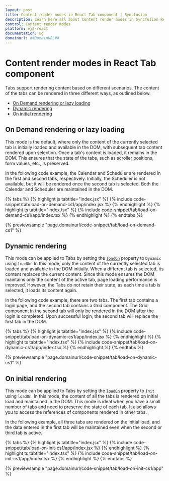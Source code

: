 ```yaml
---
layout: post
title: Content render modes in React Tab component | Syncfusion
description: Learn here all about Content render modes in Syncfusion React Tab component of Syncfusion Essential JS 2 and more.
control: Content render modes 
platform: ej2-react
documentation: ug
domainurl: ##DomainURL##
---
```


# Content render modes in React Tab component

Tabs support rendering content based on different scenarios. The content of the tabs can be rendered in three different ways, as outlined below.

* [On Demand rendering or lazy loading](#on-demand-rendering-or-lazy-loading)
* [Dynamic rendering](#dynamic-rendering)
* [On initial rendering](#on-initial-rendering)

## On Demand rendering or lazy loading

This mode is the default, where only the content of the currently selected tab is initially loaded and available in the DOM, with subsequent tab content rendered upon selection. Once a tab's content is loaded, it remains in the DOM. This ensures that the state of the tabs, such as scroller positions, form values, etc., is preserved.

In the following code example, the Calendar and Scheduler are rendered in the first and second tabs, respectively. Initially, the Scheduler is not available, but it will be rendered once the second tab is selected. Both the Calendar and Scheduler are maintained in the DOM.

{% tabs %}
{% highlight js tabtitle="index.jsx" %}
{% include code-snippet/tab/load-on-demand-cs1/app/index.jsx %}
{% endhighlight %}
{% highlight ts tabtitle="index.tsx" %}
{% include code-snippet/tab/load-on-demand-cs1/app/index.tsx %}
{% endhighlight %}
{% endtabs %}

 {% previewsample "page.domainurl/code-snippet/tab/load-on-demand-cs1" %}

## Dynamic rendering

This mode can be applied to Tabs by setting the [`loadOn`](https://ej2.syncfusion.com/react/documentation/api/tab/#loadon) property to `Dynamic` using `loadOn`. In this mode, only the content of the currently selected tab is loaded and available in the DOM initially. When a different tab is selected, its content replaces the current content. Since this mode ensures the DOM maintains only the content of the active tab, page loading performance is improved. However, the Tabs do not retain their state, as each time a tab is selected, it loads its content again.

In the following code example, there are two tabs. The first tab contains a login page, and the second tab contains a Grid component. The Grid component in the second tab will only be rendered in the DOM after the login is completed. Upon successful login, the second tab will replace the first tab in the DOM.

{% tabs %}
{% highlight js tabtitle="index.jsx" %}
{% include code-snippet/tab/load-on-dynamic-cs1/app/index.jsx %}
{% endhighlight %}
{% highlight ts tabtitle="index.tsx" %}
{% include code-snippet/tab/load-on-dynamic-cs1/app/index.tsx %}
{% endhighlight %}
{% endtabs %}

 {% previewsample "page.domainurl/code-snippet/tab/load-on-dynamic-cs1" %}



## On initial rendering

This mode can be applied to Tabs by setting the [`loadOn`](https://ej2.syncfusion.com/react/documentation/api/tab/#loadon) property to `Init` using `loadOn`. In this mode, the content of all the tabs is rendered on initial load and maintained in the DOM. This mode is ideal when you have a small number of tabs and need to preserve the state of each tab. It also allows you to access the references of components rendered in other tabs.

In the following example, all three tabs are rendered on the initial load, and the data entered in the first tab will be maintained even when the second or third tab is active.

{% tabs %}
{% highlight js tabtitle="index.jsx" %}
{% include code-snippet/tab/load-on-init-cs1/app/index.jsx %}
{% endhighlight %}
{% highlight ts tabtitle="index.tsx" %}
{% include code-snippet/tab/load-on-init-cs1/app/index.tsx %}
{% endhighlight %}
{% endtabs %}

 {% previewsample "page.domainurl/code-snippet/tab/load-on-init-cs1/app" %}